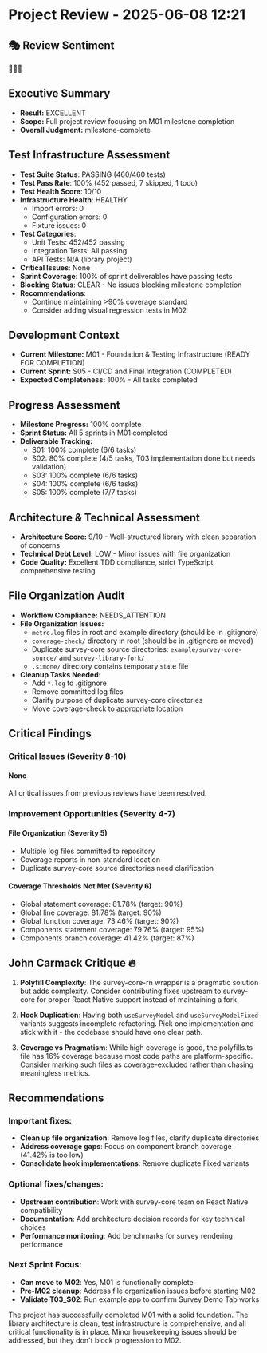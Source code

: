 # Project Review - 2025-06-08 12:21

## 🎭 Review Sentiment

🎯✅🚀

## Executive Summary

- **Result:** EXCELLENT
- **Scope:** Full project review focusing on M01 milestone completion
- **Overall Judgment:** milestone-complete

## Test Infrastructure Assessment

- **Test Suite Status**: PASSING (460/460 tests)
- **Test Pass Rate**: 100% (452 passed, 7 skipped, 1 todo)
- **Test Health Score**: 10/10
- **Infrastructure Health**: HEALTHY
  - Import errors: 0
  - Configuration errors: 0
  - Fixture issues: 0
- **Test Categories**:
  - Unit Tests: 452/452 passing
  - Integration Tests: All passing
  - API Tests: N/A (library project)
- **Critical Issues**: None
- **Sprint Coverage**: 100% of sprint deliverables have passing tests
- **Blocking Status**: CLEAR - No issues blocking milestone completion
- **Recommendations**:
  - Continue maintaining >90% coverage standard
  - Consider adding visual regression tests in M02

## Development Context

- **Current Milestone:** M01 - Foundation & Testing Infrastructure (READY FOR COMPLETION)
- **Current Sprint:** S05 - CI/CD and Final Integration (COMPLETED)
- **Expected Completeness:** 100% - All tasks completed

## Progress Assessment

- **Milestone Progress:** 100% complete
- **Sprint Status:** All 5 sprints in M01 completed
- **Deliverable Tracking:** 
  - S01: 100% complete (6/6 tasks)
  - S02: 80% complete (4/5 tasks, T03 implementation done but needs validation)
  - S03: 100% complete (6/6 tasks)
  - S04: 100% complete (6/6 tasks)
  - S05: 100% complete (7/7 tasks)

## Architecture & Technical Assessment

- **Architecture Score:** 9/10 - Well-structured library with clean separation of concerns
- **Technical Debt Level:** LOW - Minor issues with file organization
- **Code Quality:** Excellent TDD compliance, strict TypeScript, comprehensive testing

## File Organization Audit

- **Workflow Compliance:** NEEDS_ATTENTION
- **File Organization Issues:**
  - `metro.log` files in root and example directory (should be in .gitignore)
  - `coverage-check/` directory in root (should be in .gitignore or moved)
  - Duplicate survey-core source directories: `example/survey-core-source/` and `survey-library-fork/`
  - `.simone/` directory contains temporary state file
- **Cleanup Tasks Needed:**
  - Add `*.log` to .gitignore
  - Remove committed log files
  - Clarify purpose of duplicate survey-core directories
  - Move coverage-check to appropriate location

## Critical Findings

### Critical Issues (Severity 8-10)

#### None

All critical issues from previous reviews have been resolved.

### Improvement Opportunities (Severity 4-7)

#### File Organization (Severity 5)

- Multiple log files committed to repository
- Coverage reports in non-standard location
- Duplicate survey-core source directories need clarification

#### Coverage Thresholds Not Met (Severity 6)

- Global statement coverage: 81.78% (target: 90%)
- Global line coverage: 81.78% (target: 90%)
- Global function coverage: 73.46% (target: 90%)
- Components statement coverage: 79.76% (target: 95%)
- Components branch coverage: 41.42% (target: 87%)

## John Carmack Critique 🔥

1. **Polyfill Complexity**: The survey-core-rn wrapper is a pragmatic solution but adds complexity. Consider contributing fixes upstream to survey-core for proper React Native support instead of maintaining a fork.

2. **Hook Duplication**: Having both `useSurveyModel` and `useSurveyModelFixed` variants suggests incomplete refactoring. Pick one implementation and stick with it - the codebase should have one clear path.

3. **Coverage vs Pragmatism**: While high coverage is good, the polyfills.ts file has 16% coverage because most code paths are platform-specific. Consider marking such files as coverage-excluded rather than chasing meaningless metrics.

## Recommendations

### Important fixes:
- **Clean up file organization**: Remove log files, clarify duplicate directories
- **Address coverage gaps**: Focus on component branch coverage (41.42% is too low)
- **Consolidate hook implementations**: Remove duplicate Fixed variants

### Optional fixes/changes:
- **Upstream contribution**: Work with survey-core team on React Native compatibility
- **Documentation**: Add architecture decision records for key technical choices
- **Performance monitoring**: Add benchmarks for survey rendering performance

### Next Sprint Focus:
- **Can move to M02**: Yes, M01 is functionally complete
- **Pre-M02 cleanup**: Address file organization issues before starting M02
- **Validate T03_S02**: Run example app to confirm Survey Demo Tab works

The project has successfully completed M01 with a solid foundation. The library architecture is clean, test infrastructure is comprehensive, and all critical functionality is in place. Minor housekeeping issues should be addressed, but they don't block progression to M02.